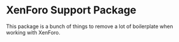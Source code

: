 XenForo Support Package
==========

This package is a bunch of things to remove a lot of boilerplate when working with XenForo.